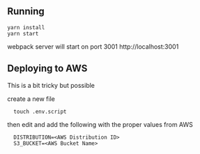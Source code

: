 ## Running

```
yarn install
yarn start
```

webpack server will start on port 3001 http://localhost:3001


## Deploying to AWS

This is a bit tricky but possible

create a new file

```
  touch .env.script
```

then edit and add the following with the proper values from AWS

```
  DISTRIBUTION=<AWS Distribution ID>
  S3_BUCKET=<AWS Bucket Name>
```